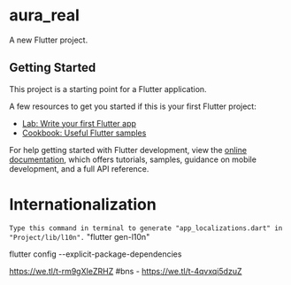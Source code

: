 
# aura_real
    
A new Flutter project.

## Getting Started

This project is a starting point for a Flutter application.

A few resources to get you started if this is your first Flutter project:

- [Lab: Write your first Flutter app](https://docs.flutter.dev/get-started/codelab)
- [Cookbook: Useful Flutter samples](https://docs.flutter.dev/cookbook)

For help getting started with Flutter development, view the
[online documentation](https://docs.flutter.dev/), which offers tutorials,
samples, guidance on mobile development, and a full API reference.

# Internationalization
```Type this command in terminal to generate "app_localizations.dart" in "Project/lib/l10n".```
"flutter gen-l10n"

flutter config --explicit-package-dependencies

https://we.tl/t-rm9gXIeZRHZ
#bns - https://we.tl/t-4qvxqi5dzuZ